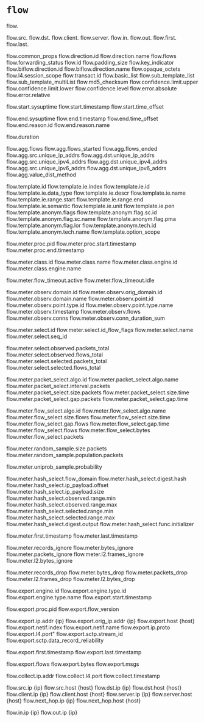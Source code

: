 # `flow`

flow.

flow.src.
flow.dst.
flow.client.
flow.server.
flow.in.
flow.out.
flow.first.
flow.last.

flow.common_props
flow.direction.id
flow.direction.name
flow.flows
flow.forwarding_status
flow.id
flow.padding_size
flow.key_indicator
flow.biflow.direction.id
flow.biflow.direction.name
flow.opaque_octets
flow.l4.session_scope
flow.transact.id
flow.basic_list
flow.sub_template_list
flow.sub_template_multiList
flow.md5_checksum
flow.confidence.limit.upper
flow.confidence.limit.lower
flow.confidence.level
flow.error.absolute
flow.error.relative

flow.start.sysuptime
flow.start.timestamp
flow.start.time_offset

flow.end.sysuptime
flow.end.timestamp
flow.end.time_offset
flow.end.reason.id
flow.end.reason.name

flow.duration

flow.agg.flows
flow.agg.flows_started
flow.agg.flows_ended
flow.agg.src.unique_ip_addrs
flow.agg.dst.unique_ip_addrs
flow.agg.src.unique_ipv4_addrs
flow.agg.dst.unique_ipv4_addrs
flow.agg.src.unique_ipv6_addrs
flow.agg.dst.unique_ipv6_addrs
flow.agg.value_dist_method

flow.template.id
flow.template.ie.index
flow.template.ie.id
flow.template.ie.data_type
flow.template.ie.descr
flow.template.ie.name
flow.template.ie.range.start
flow.template.ie.range.end
flow.template.ie.semantic
flow.template.ie.unit
flow.template.ie.pen
flow.template.anonym.flags
flow.template.anonym.flag.sc.id
flow.template.anonym.flag.sc.name
flow.template.anonym.flag.pma
flow.template.anonym.flag.lor
flow.template.anonym.tech.id
flow.template.anonym.tech.name
flow.template.option_scope

flow.meter.proc.pid
flow.meter.proc.start.timestamp
flow.meter.proc.end.timestamp

flow.meter.class.id
flow.meter.class.name
flow.meter.class.engine.id
flow.meter.class.engine.name

flow.meter.flow_timeout.active
flow.meter.flow_timeout.idle

flow.meter.observ.domain.id
flow.meter.observ.orig_domain.id
flow.meter.observ.domain.name
flow.meter.observ.point.id
flow.meter.observ.point.type.id
flow.meter.observ.point.type.name
flow.meter.observ.timestamp
flow.meter.observ.flows
flow.meter.observ.conns
flow.meter.observ.conn_duration_sum

flow.meter.select.id
flow.meter.select.id_flow_flags
flow.meter.select.name
flow.meter.select.seq_id

flow.meter.select.observed.packets_total
flow.meter.select.observed.flows_total
flow.meter.select.selected.packets_total
flow.meter.select.selected.flows_total

flow.meter.packet_select.algo.id
flow.meter.packet_select.algo.name
flow.meter.packet_select.interval.packets
flow.meter.packet_select.size.packets
flow.meter.packet_select.size.time
flow.meter.packet_select.gap.packets
flow.meter.packet_select.gap.time

flow.meter.flow_select.algo.id
flow.meter.flow_select.algo.name
flow.meter.flow_select.size.flows
flow.meter.flow_select.size.time
flow.meter.flow_select.gap.flows
flow.meter.flow_select.gap.time
flow.meter.flow_select.flows
flow.meter.flow_select.bytes
flow.meter.flow_select.packets

flow.meter.random_sample.size.packets
flow.meter.random_sample.population.packets

flow.meter.uniprob_sample.probability

flow.meter.hash_select.flow_domain
flow.meter.hash_select.digest.hash
flow.meter.hash_select.ip_payload.offset
flow.meter.hash_select.ip_payload.size
flow.meter.hash_select.observed.range.min
flow.meter.hash_select.observed.range.max
flow.meter.hash_select.selected.range.min
flow.meter.hash_select.selected.range.max
flow.meter.hash_select.digest.output
flow.meter.hash_select.func.initializer

flow.meter.first.timestamp
flow.meter.last.timestamp

flow.meter.records_ignore
flow.meter.bytes_ignore
flow.meter.packets_ignore
flow.meter.l2.frames_ignore
flow.meter.l2.bytes_ignore

flow.meter.records_drop
flow.meter.bytes_drop
flow.meter.packets_drop
flow.meter.l2.frames_drop
flow.meter.l2.bytes_drop


flow.export.engine.id
flow.export.engine.type.id
flow.export.engine.type.name
flow.export.start.timestamp

flow.export.proc.pid
flow.export.flow_version

flow.export.ip.addr {ip}
flow.export.orig_ip.addr {ip}
flow.export.host {host}
flow.export.netif.index
flow.export.netif.name
flow.export.ip.proto
flow.export.l4.port"
flow.export.sctp.stream_id
flow.export.sctp.data_record_reliability

flow.export.first.timestamp
flow.export.last.timestamp

flow.export.flows
flow.export.bytes
flow.export.msgs


flow.collect.ip.addr
flow.collect.l4.port
flow.collect.timestamp






flow.src.ip {ip}
flow.src.host {host}
flow.dst.ip {ip}
flow.dst.host {host}
flow.client.ip {ip}
flow.client.host {host}
flow.server.ip {ip}
flow.server.host {host}
flow.next_hop.ip {ip}
flow.next_hop.host {host}

flow.in.ip {ip}
flow.out.ip {ip}